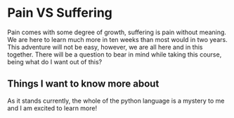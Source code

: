 # Pain VS Suffering

Pain comes with some degree of growth, suffering is pain without meaning. We are here to learn much more in ten weeks than most would in two years. This adventure will not be easy, however, we are all here and in this together. There will be a question to bear in mind while taking this course, being what do I want out of this?

## Things I want to know more about

As it stands currently, the whole of the python language is a mystery to me and I am excited to learn more!